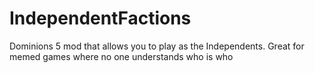 # IndependentFactions
 Dominions 5 mod that allows you to play as the Independents. Great for memed games where no one understands who is who
